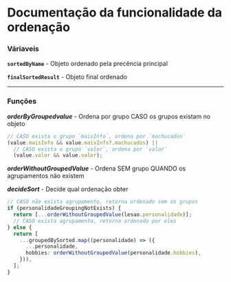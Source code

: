 # Documentação da funcionalidade da ordenação

### Váriaveis

**`sortedByName`** - Objeto ordenado pela precência principal

**`finalSortedResult`** - Objeto final ordenado

---

### Funções

**_orderByGroupedvalue_** - Ordena por grupo CASO os grupos existam no objeto

```ts
// CASO exista o grupo `maisInfo`, ordena por `machucados`
(value.maisInfo && value.maisInfo?.machucados) ||
  // CASO exista o grupo `valor`, ordena por `valor`
  (value.valor && value.valor);
```

**_orderWithoutGroupedValue_** - Ordena SEM grupo QUANDO os agrupamentos não existem

**_decideSort_** - Decide qual ordenação obter

```ts
// CASO não exista agrupamento, retorna ordenado sem os grupos
if (personalidadeGroupingNotExists) {
  return [...orderWithoutGroupedValue(lesao.personalidade)];
  // CASO exista agrupamento, retorna ordenado por eles
} else {
  return [
    ...groupedBySorted.map((personalidade) => ({
      ...personalidade,
      hobbies: orderWithoutGroupedValue(personalidade.hobbies),
    })),
  ];
}
```
